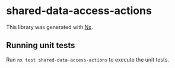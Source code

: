# shared-data-access-actions

This library was generated with [Nx](https://nx.dev).

## Running unit tests

Run `nx test shared-data-access-actions` to execute the unit tests.
